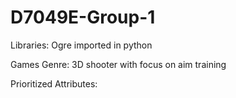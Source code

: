 # D7049E-Group-1

Libraries:
Ogre imported in python

Games Genre:
3D shooter with focus on aim training

Prioritized Attributes:

